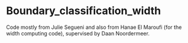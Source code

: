 # Boundary_classification_width

Code mostly from Julie Segueni and also from Hanae El Maroufi (for the width computing code), supervised by Daan Noordermeer.

